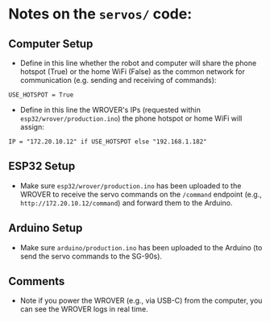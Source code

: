 # Notes on the `servos/` code:

## Computer Setup

- Define in this line whether the robot and computer will share the phone hotspot (True) or the home WiFi (False) as the common network for communication (e.g. sending and receiving of commands):

```
USE_HOTSPOT = True
```

- Define in this line the WROVER's IPs (requested within `esp32/wrover/production.ino`) the phone hotspot or home WiFi will assign:

```
IP = "172.20.10.12" if USE_HOTSPOT else "192.168.1.182"
```

## ESP32 Setup

- Make sure `esp32/wrover/production.ino` has been uploaded to the WROVER to receive the servo commands on the `/command` endpoint (e.g., `http://172.20.10.12/command`) and forward them to the Arduino.

## Arduino Setup

- Make sure `arduino/production.ino` has been uploaded to the Arduino (to send the servo commands to the SG-90s).

## Comments

- Note if you power the WROVER (e.g., via USB-C) from the computer, you can see the WROVER logs in real time.
